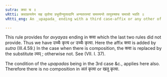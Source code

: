 ```yaml
---
sutra: क्त्वा च ॥
vRtti: क्त्वाप्रत्ययेन सह तृतोया प्रभॄतीन्युपपदानि अन्यतरस्यां समस्यन्ते तत्पुरुषश्च समासो भवति ॥
vRtti_eng: An _upapada_ ending with a third case-affix or any other of the remaining four cases, is optionally compounded with a word ending with the affix _ktva_; and the compound is _Tat-purusha_.

---
```

This rule provides for _avyayas_ ending in क्त्वा which the last two rules did not provide. Thus we have उच्चैः कृत्य or उच्चैः कृत्वा. Here the affix क्त्वा is added by _sutra_ (III.4.59.) In the case when there is composition, the क्त्वा is replaced by the substitute ल्यप्  ; otherwise not. See (VII. I. 37).

The condition of the _upapadas_ being in the 3rd case &c., applies here also. Therefore there is no composition in अलं कृत्वा or खलु कृत्वा.